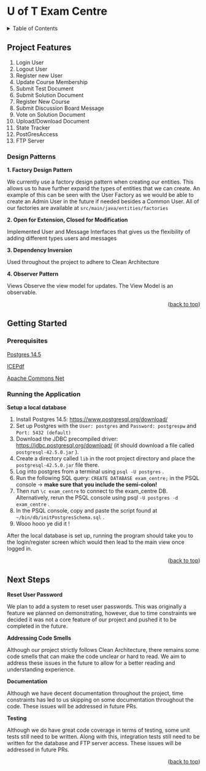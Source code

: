 <a name="readme-top"></a>
# U of T Exam Centre

<!-- TABLE OF CONTENTS -->
<details>
  <summary>Table of Contents</summary>
  <ol>
    <li>
      <a href="#project-features">Project Features</a>
    </li>
    <li>
      <a href="#getting-started">Getting Started</a>
      <ul>
        <li><a href="#prerequisites">Prerequisites</a></li>
      </ul>
      <ul>
        <li><a href="#running-the-application">Running the Application</a></li>
      </ul>
    <li>
      <a href="#next-steps">Next Steps</a>
    </li>
  </ol>
</details>

## Project Features
1. Login User
2. Logout User
3. Register new User
4. Update Course Membership
5. Submit Test Document
6. Submit Solution Document
7. Register New Course
8. Submit Discussion Board Message
9. Vote on Solution Document
10. Upload/Download Document
11. State Tracker
12. PostGresAccess
13. FTP Server


### Design Patterns
**1. Factory Design Pattern** 

We currently use a factory design pattern when creating our entities. This allows us to have further expand the types of entities that we can create. An example of this can be seen with the User Factory as we would be able to create an Admin User in the future if needed besides a Common User. All of our factories are available at `src/main/java/entities/factories`

**2. Open for Extension, Closed for Modification**

Implemented User and Message Interfaces that gives us the flexibility of adding different types users and messages 

**3. Dependency Inversion**

Used throughout the project to adhere to Clean Architecture

**4. Observer Pattern**

Views Observe the view  model for updates. The View Model is an observable.


<p align="right">(<a href="#readme-top">back to top</a>)</p>

## Getting Started

### Prerequisites
 [Postgres 14.5](https://www.postgresql.org/download/)
 
 [ICEPdf](https://github.com/pcorless/icepdf)
 
 [Apache Commons Net](https://commons.apache.org/proper/commons-net/download_net.cgi)


### Running the Application
**Setup a local database**

1. Install Postgres 14.5: https://www.postgresql.org/download/
2. Set up Postgres with the `User: postgres` and `Password: postgrespw` and `Port: 5432 (default)` 
3. Download the JDBC precompiled driver: https://jdbc.postgresql.org/download/ (it should download a file called `postgresql-42.5.0.jar` ).
4. Create a directory called `lib` in the root project directory and place the `postgresql-42.5.0.jar` file there.
5. Log into postgres from a terminal using `psql -U postgres` .
6. Run the following SQL query: `CREATE DATABASE exam_centre;` in the PSQL console -> **make sure that you include the semi-colon!**
7. Then run `\c exam_centre` to connect to the exam_centre DB. Alternatively, rerun the PSQL console using psql `-U postgres -d exam_centre` .
8. In the PSQL console, copy and paste the script found at `~/bin/db/initPostgresSchema.sql` .
9. Wooo hooo ye did it !


After the local database is set up, running the program should take you to the login/register screen which would then lead to the main view once logged in.

<p align="right">(<a href="#readme-top">back to top</a>)</p>

## Next Steps
 **Reset User Password** 
 
 We plan to add a system to reset user passwords. This was originally a feature we planned on demonstrating, however, due to time constraints we decided it was not a core feature of our project and pushed it to be completed in the future.
 
 **Addressing Code Smells**
 
 Although our project strictly follows Clean Architecture, there remains some code smells that can make the code unclear or hard to read. We aim to address these issues in the future to allow for a better reading and understanding experience.
 
 **Documentation**
 
 Although we have decent documentation throughout the project, time constraints has led to us skipping on some documentation throughout the code. These issues will be addressed in future PRs.
 
 **Testing**
 
 Although we do have great code coverage in terms of testing, some unit tests still need to be written. Along with this, integration tests still need to be written for the database and FTP server access. These issues will be addressed in future PRs.

<p align="right">(<a href="#readme-top">back to top</a>)</p>
